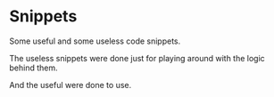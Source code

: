 # Snippets

Some useful and some useless code snippets.

The useless snippets were done just for playing around with the logic behind them.

And the useful were done to use.